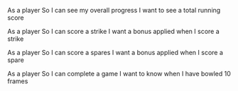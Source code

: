 <!-- As a player
So I can start a new game
I want my score to start at 0 -->

<!-- As a player
So I can track an accurate score
I want to log the score of each throw -->

As a player
So I can see my overall progress
I want to see a total running score

As a player
So I can score a strike
I want a bonus applied when I score a strike

As a player
So I can score a spares
I want a bonus applied when I score a spare

As a player
So I can complete a game
I want to know when I have bowled 10 frames

